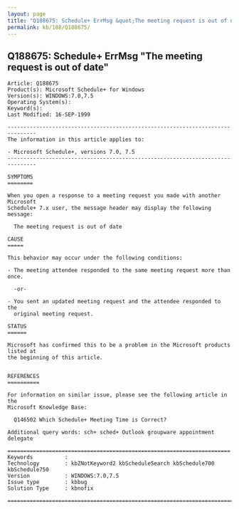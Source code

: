 ```yaml
---
layout: page
title: "Q188675: Schedule+ ErrMsg &quot;The meeting request is out of date&quot;"
permalink: kb/188/Q188675/
---
```


## Q188675: Schedule+ ErrMsg &quot;The meeting request is out of date&quot;

	Article: Q188675
	Product(s): Microsoft Schedule+ for Windows
	Version(s): WINDOWS:7.0,7.5
	Operating System(s): 
	Keyword(s): 
	Last Modified: 16-SEP-1999
	
	-------------------------------------------------------------------------------
	The information in this article applies to:
	
	- Microsoft Schedule+, versions 7.0, 7.5 
	-------------------------------------------------------------------------------
	
	SYMPTOMS
	========
	
	When you open a response to a meeting request you made with another Microsoft
	Schedule+ 7.x user, the message header may display the following message:
	
	  The meeting request is out of date
	
	CAUSE
	=====
	
	This behavior may occur under the following conditions:
	
	- The meeting attendee responded to the same meeting request more than once.
	
	  -or-
	
	- You sent an updated meeting request and the attendee responded to the
	  original meeting request.
	
	STATUS
	======
	
	Microsoft has confirmed this to be a problem in the Microsoft products listed at
	the beginning of this article.
	
	
	REFERENCES
	==========
	
	For information on similar issue, please see the following article in the
	Microsoft Knowledge Base:
	
	  Q146502 Which Schedule+ Meeting Time is Correct?
	
	Additional query words: sch+ sched+ Outlook groupware appointment delegate
	
	======================================================================
	Keywords          :  
	Technology        : kbZNotKeyword2 kbScheduleSearch kbSchedule700 kbSchedule750
	Version           : WINDOWS:7.0,7.5
	Issue type        : kbbug
	Solution Type     : kbnofix
	
	=============================================================================
	
